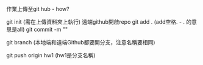 作業上傳至git hub - how?

git init  (需在上傳資料夾上執行)
遠端github開啟repo
git add . (add空格.  - . 的意思是all)
git commit -m ""

git branch (本地端和遠端Github都要開分支，注意名稱要相同)

git push origin hw1 (hw1是分支名稱)


